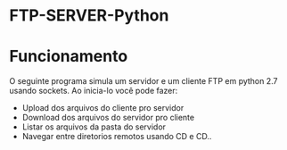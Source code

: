 # FTP-SERVER-Python

# Funcionamento
  O seguinte programa simula um servidor e um cliente FTP em python 2.7 usando sockets. Ao inicia-lo você pode fazer:
  * Upload dos arquivos do cliente pro servidor
  * Download dos arquivos do servidor pro cliente
  * Listar os arquivos da pasta do servidor
  * Navegar entre diretorios remotos usando CD e CD..
  
  
